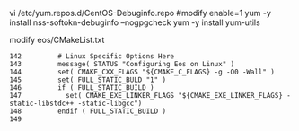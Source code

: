 vi /etc/yum.repos.d/CentOS-Debuginfo.repo #modify enable=1
yum -y install nss-softokn-debuginfo –nogpgcheck 
yum -y install yum-utils

modify eos/CMakeList.txt 
```
142         # Linux Specific Options Here
143         message( STATUS "Configuring Eos on Linux" )
144         set( CMAKE_CXX_FLAGS "${CMAKE_C_FLAGS} -g -O0 -Wall" )
145         set( FULL_STATIC_BULD "1" )
146         if ( FULL_STATIC_BUILD )
147           set( CMAKE_EXE_LINKER_FLAGS "${CMAKE_EXE_LINKER_FLAGS} -static-libstdc++ -static-libgcc")
148         endif ( FULL_STATIC_BUILD )
149
```
